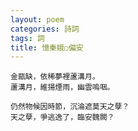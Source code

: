 ```yaml
---
layout: poem
categories: 詩詞
tags: 詞
title: 憶秦娥○偏安
---
```


	金甌缺，依稀夢裡蘆溝月。
	蘆溝月，維揚煙雨，幽雲嗚咽。

	仍然物候因時節，沉淪遮莫天之孽？
	天之孽，爭逃逸了，臨安魏闕？
